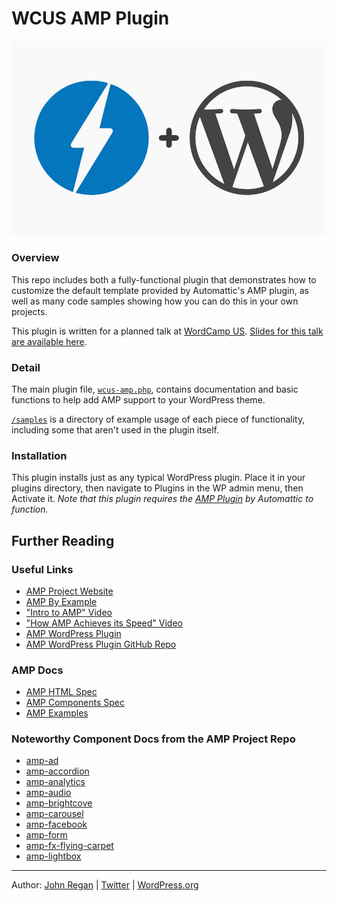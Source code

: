 # WCUS AMP Plugin

<img src="/img/amp-and-wp-header.jpg" />

### Overview
This repo includes both a fully-functional plugin that demonstrates how to customize the default template provided by Automattic's AMP plugin, as well as many code samples showing how you can do this in your own projects.

This plugin is written for a planned talk at [WordCamp US](https://2016.us.wordcamp.org).
[Slides for this talk are available here](http://bit.ly/WCUS-AMP).

### Detail

The main plugin file, [<code>wcus-amp.php</code>](https://github.com/johnregan3/wcus-amp/blob/master/wcus-amp.php), contains documentation and basic functions to help add AMP support to your WordPress theme.

[<code>/samples</code>](https://github.com/johnregan3/wcus-amp/tree/master/samples) is a directory of example usage of each piece of functionality, including some that aren't used in the plugin itself.

### Installation

This plugin installs just as any typical WordPress plugin.  Place it in your plugins directory, then navigate to Plugins in the WP admin menu, then Activate it.</a>
<em>Note that this plugin requires the <a href="http://wordpress.org/plugins/amp">AMP Plugin</a> by Automattic to function.</em>


## Further Reading

### Useful Links
- [AMP Project Website](https://www.ampproject.org/)
- [AMP By Example](https://ampbyexample.com/)
- ["Intro to AMP" Video](https://www.youtube.com/watch?v=lBTCB7yLs8Y)
- ["How AMP Achieves its Speed" Video](https://www.youtube.com/watch?v=cfekj564rs0)
- [AMP WordPress Plugin](https://wordpress.org/plugins/amp/)
- [AMP WordPress Plugin GitHub Repo](https://github.com/Automattic/amp-wp)

### AMP Docs
- [AMP HTML Spec](https://github.com/ampproject/amphtml/blob/master/spec/amp-html-format.md)
- [AMP Components Spec](https://github.com/ampproject/amphtml/blob/master/spec/amp-html-components.md)
- [AMP Examples](https://github.com/ampproject/amphtml/tree/master/examples)

### Noteworthy Component Docs from the AMP Project Repo
- [amp-ad](https://github.com/ampproject/amphtml/blob/master/extensions/amp-ad/amp-ad.md)
- [amp-accordion](https://github.com/ampproject/amphtml/blob/master/extensions/amp-accordion/amp-accordion.md)
- [amp-analytics](https://github.com/ampproject/amphtml/blob/master/extensions/amp-analytics/amp-analytics.md)
- [amp-audio](https://github.com/ampproject/amphtml/blob/master/extensions/amp-audio/amp-audio.md)
- [amp-brightcove](https://github.com/ampproject/amphtml/blob/master/extensions/amp-brightcove/amp-brightcove.md)
- [amp-carousel](https://github.com/ampproject/amphtml/blob/master/extensions/amp-carousel/amp-carousel.md)
- [amp-facebook](https://github.com/ampproject/amphtml/blob/master/extensions/amp-facebook/amp-facebook.md)
- [amp-form](https://github.com/ampproject/amphtml/blob/master/extensions/amp-form/amp-form.md)
- [amp-fx-flying-carpet](https://github.com/ampproject/amphtml/blob/master/extensions/amp-fx-flying-carpet/amp-fx-flying-carpet.md)
- [amp-lightbox](https://github.com/ampproject/amphtml/blob/master/extensions/amp-lightbox/amp-lightbox.md)

---
Author: [John Regan](http://johnregan3.wordpress.com) | [Twitter](http://twitter.com/johnregan3) | [WordPress.org](https://profiles.wordpress.org/johnregan3)
